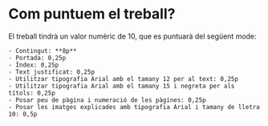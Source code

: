 
# Com puntuem el treball?

El treball tindrà un valor numèric de 10, que es puntuarà del següent mode:

    - Contingut: **8p**
    - Portada: 0,25p
    - Índex: 0,25p
    - Text justificat: 0,25p
    - Utilitzar tipografia Arial amb el tamany 12 per al text: 0,25p
    - Utilitzar tipografia Arial amb el tamany 15 i negreta per als títols: 0,25p
    - Posar peu de pàgina i numeració de les pàgines: 0,25p
    - Posar les imatges explicades amb tipografia Arial i tamany de lletra 10: 0,5p